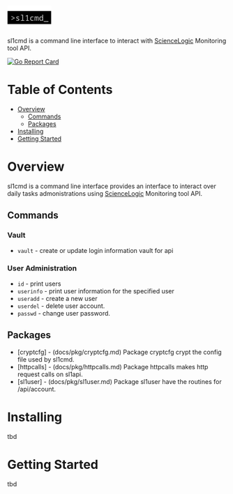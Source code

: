 ![](docs/logo/logo.png)

sl1cmd is a command line interface to interact with [ScienceLogic](https://sciencelogic.com/product/technologies/compute) Monitoring tool API.


[![Go Report Card](https://goreportcard.com/badge/github.com/marco-ostaska/sl1cmd)](https://goreportcard.com/report/github.com/marco-ostaska/sl1cmd)

# Table of Contents

- [Overview](#overview)
  - [Commands](#commands)
  - [Packages](#packages)
- [Installing](#intalling)
- [Getting Started](#getting-started)


# Overview

sl1cmd is a command line interface provides an interface to interact over daily tasks admonistrations using [ScienceLogic](https://sciencelogic.com/product/technologies/compute) Monitoring tool API.

## Commands

### Vault
- `vault` - create or update login information vault for api

### User Administration
- `id` - print users
- `userinfo` - print user information for the specified user
- `useradd` -  create a new user
- `userdel` - delete user account.
- `passwd` - change user password.

## Packages

- [cryptcfg] - (docs/pkg/cryptcfg.md) Package cryptcfg crypt the config file used by sl1cmd.
- [httpcalls] - (docs/pkg/httpcalls.md) Package httpcalls makes http request calls on sl1api.
- [sl1user] - (docs/pkg/sl1user.md) Package sl1user have the routines for /api/account.


# Installing

tbd

# Getting Started

tbd


 

    

